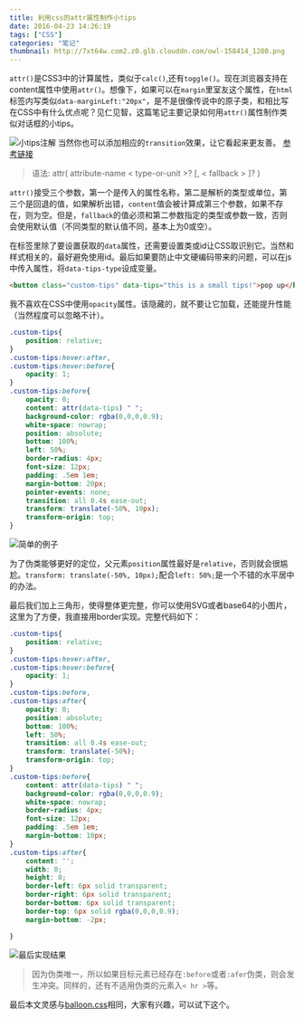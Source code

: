 ```yaml
---
title: 利用css的attr属性制作小tips
date: 2016-04-23 14:26:19
tags: ["CSS"]
categories: "笔记"
thumbnail: http://7xt64w.com2.z0.glb.clouddn.com/owl-158414_1280.png
---
```

`attr()`是CSS3中的计算属性，类似于`calc()`,还有`toggle()`。现在浏览器支持在content属性中使用`attr()`。想像下，如果可以在`margin`里室友这个属性，在`html`标签内写类似`data-marginLeft:"20px"`，是不是很像传说中的原子类，和相比写在CSS中有什么优点呢？见仁见智，这篇笔记主要记录如何用`attr()`属性制作类似对话框的小tips。
 <!--more-->
![小tips注解](http://7xt64w.com2.z0.glb.clouddn.com/sh.gif)
当然你也可以添加相应的`transition`效果，让它看起来更友善。
[参考链接](https://www.w3.org/TR/css3-values/#funcdef-attr)

>语法: attr( attribute-name < type-or-unit >? [, < fallback > ]? )

`attr()`接受三个参数，第一个是传入的属性名称，第二是解析的类型或单位，第三个是回退的值，如果解析出错，`content`值会被计算成第三个参数，如果不存在，则为空。但是，`fallback`的值必须和第二参数指定的类型或参数一致，否则会使用默认值（不同类型的默认值不同，基本上为0或空）。

在标签里除了要设置获取的`data`属性，还需要设置类或id让CSS取识别它。当然和样式相关的，最好避免使用id。最后如果要防止中文硬编码带来的问题，可以在js中传入属性，将`data-tips-type`设成变量。

```html
<button class="custom-tips" data-tips="this is a small tips!">pop up</button>
```

我不喜欢在CSS中使用`opacity`属性。该隐藏的，就不要让它加载，还能提升性能（当然程度可以忽略不计）。

```css
.custom-tips{
    position: relative;  
}
.custom-tips:hover:after,
.custom-tips:hover:before{
    opacity: 1;
}
.custom-tips:before{
    opacity: 0;
    content: attr(data-tips) " ";
    background-color: rgba(0,0,0,0.9);
    white-space: nowrap;
    position: absolute;
    bottom: 100%;
    left: 50%;
    border-radius: 4px;
    font-size: 12px;
    padding: .5em 1em;
    margin-bottom: 20px;
    pointer-events: none;
    transition: all 0.4s ease-out;
    transform: translate(-50%, 10px);
    transform-origin: top;
}

```
![简单的例子](http://7xt64w.com2.z0.glb.clouddn.com/sh1.gif)

为了伪类能够更好的定位，父元素`position`属性最好是`relative`，否则就会很尴尬。`transform: translate(-50%, 10px);`配合`left: 50%;`是一个不错的水平居中的办法。

最后我们加上三角形，使得整体更完整，你可以使用SVG或者base64的小图片，这里为了方便，我直接用border实现。完整代码如下：

```css
.custom-tips{
    position: relative;
}
.custom-tips:hover:after,
.custom-tips:hover:before{
    opacity: 1;
}
.custom-tips:before,
.custom-tips:after{
    opacity: 0;
    position: absolute;
    bottom: 100%;
    left: 50%;
    transition: all 0.4s ease-out;
    transform: translate(-50%);
    transform-origin: top;
}
.custom-tips:before{
    content: attr(data-tips) " ";
    background-color: rgba(0,0,0,0.9);
    white-space: nowrap;
    border-radius: 4px;
    font-size: 12px;
    padding: .5em 1em;
    margin-bottom: 10px;
}
.custom-tips:after{
    content: '';
    width: 0;
    height: 0;
    border-left: 6px solid transparent;
    border-right: 6px solid transparent;
    border-bottom: 6px solid transparent;
    border-top: 6px solid rgba(0,0,0,0.9);
    margin-bottom: -2px;

}
```

![最后实现结果](http://7xt64w.com2.z0.glb.clouddn.com/sh2.gif)

>因为伪类唯一，所以如果目标元素已经存在`:before`或者`:afer`伪类，则会发生冲突。同样的，还有不适用伪类的元素入`< hr >`等。

最后本文灵感与[balloon.css](http://kazzkiq.github.io/balloon.css/)相同，大家有兴趣，可以试下这个。

